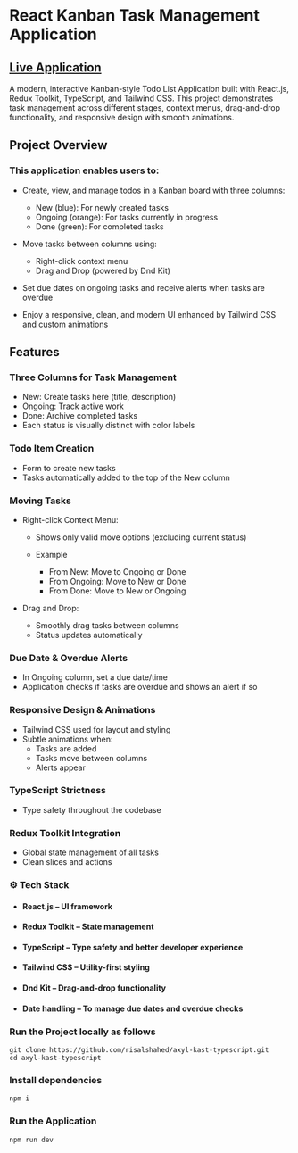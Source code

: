 # React Kanban Task Management Application

## [Live Application](https://axyl-kast-typescript.vercel.app)

A modern, interactive Kanban-style Todo List Application built with React.js, Redux Toolkit, TypeScript, and Tailwind CSS.
This project demonstrates task management across different stages, context menus, drag-and-drop functionality, and responsive design with smooth animations.

## Project Overview

### This application enables users to:

- Create, view, and manage todos in a Kanban board with three columns:

  - New (blue): For newly created tasks
  - Ongoing (orange): For tasks currently in progress
  - Done (green): For completed tasks

- Move tasks between columns using:

  - Right-click context menu
  - Drag and Drop (powered by Dnd Kit)

- Set due dates on ongoing tasks and receive alerts when tasks are overdue

- Enjoy a responsive, clean, and modern UI enhanced by Tailwind CSS and custom animations

## Features

### Three Columns for Task Management

- New: Create tasks here (title, description)
- Ongoing: Track active work
- Done: Archive completed tasks
- Each status is visually distinct with color labels

### Todo Item Creation

- Form to create new tasks
- Tasks automatically added to the top of the New column

### Moving Tasks

- Right-click Context Menu:

  - Shows only valid move options (excluding current status)

  - Example

    - From New: Move to Ongoing or Done
    - From Ongoing: Move to New or Done
    - From Done: Move to New or Ongoing

- Drag and Drop:
  - Smoothly drag tasks between columns
  - Status updates automatically

### Due Date & Overdue Alerts

- In Ongoing column, set a due date/time
- Application checks if tasks are overdue and shows an alert if so

### Responsive Design & Animations

- Tailwind CSS used for layout and styling
- Subtle animations when:
  - Tasks are added
  - Tasks move between columns
  - Alerts appear

### TypeScript Strictness

- Type safety throughout the codebase

### Redux Toolkit Integration

- Global state management of all tasks
- Clean slices and actions

### ⚙️ Tech Stack

- #### React.js – UI framework
- #### Redux Toolkit – State management
- #### TypeScript – Type safety and better developer experience
- #### Tailwind CSS – Utility-first styling
- #### Dnd Kit – Drag-and-drop functionality
- #### Date handling – To manage due dates and overdue checks

### Run the Project locally as follows

```
git clone https://github.com/risalshahed/axyl-kast-typescript.git
cd axyl-kast-typescript
```

### Install dependencies

```
npm i
```

### Run the Application

```
npm run dev
```
